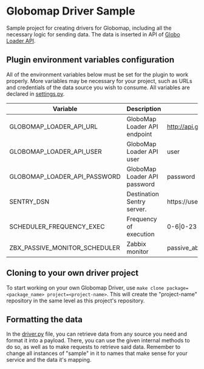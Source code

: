 # Globomap Driver Sample
Sample project for creating drivers for Globomap, including all the necessary logic for sending data. The data is inserted in API of [Globo Loader API](https://github.com/globocom/globomap-loader-api).

## Plugin environment variables configuration
All of the environment variables below must be set for the plugin to work properly. More variables may be necessary for your project, such as URLs and credentials of the data source you wish to consume. All variables are declared in [settings.py](globomap_driver_sample/settings.py).

| Variable                       |  Description                 | Example                                    |
|--------------------------------|------------------------------|--------------------------------------------|
| GLOBOMAP_LOADER_API_URL        | GloboMap Loader API endpoint | http://api.globomap.loader.domain.com:8080 |
| GLOBOMAP_LOADER_API_USER       | GloboMap Loader API user     | user                                       |
| GLOBOMAP_LOADER_API_PASSWORD   | GloboMap Loader API password | password                                   |
| SENTRY_DSN                     | Destination Sentry server.   | https://user:password@sentry.io/test       |
| SCHEDULER_FREQUENCY_EXEC       | Frequency of execution       | 0-6\|0-23                                  |
| ZBX_PASSIVE_MONITOR_SCHEDULER  | Zabbix monitor               | passive_abc_monitor_scheduler              |

## Cloning to your own driver project
To start working on your own Globomap Driver, use `make clone package=<package_name> project=<project-name>`. This will create the "project-name" repository in the same level as this project's repository.

## Formatting the data
In the [driver.py](globomap_driver_sample/driver.py) file, you can retrieve data from any source you need and format it into a payload. There, you can use the given internal methods to do so, as well as to make requests to retrieve said data. Remember to change all instances of "sample" in it to names that make sense for your service and the data it's mapping.
